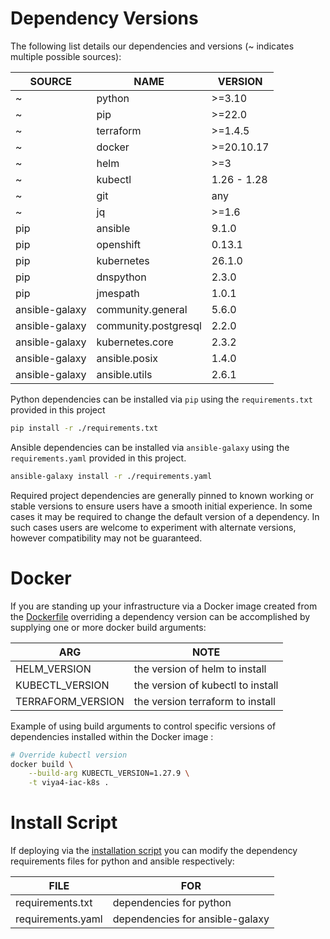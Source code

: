 # Dependency Versions

The following list details our dependencies and versions (~ indicates multiple possible sources):

| SOURCE         | NAME                 | VERSION     |
|----------------|----------------------|-------------|
| ~              | python               | >=3.10      |
| ~              | pip                  | >=22.0      |
| ~              | terraform            | >=1.4.5     |
| ~              | docker               | >=20.10.17  |
| ~              | helm                 | >=3         |
| ~              | kubectl              | 1.26 - 1.28 |
| ~              | git                  | any         |
| ~              | jq                   | >=1.6       |
| pip            | ansible              | 9.1.0       |
| pip            | openshift            | 0.13.1      |
| pip            | kubernetes           | 26.1.0      |
| pip            | dnspython            | 2.3.0       |
| pip            | jmespath             | 1.0.1       |
| ansible-galaxy | community.general    | 5.6.0       |
| ansible-galaxy | community.postgresql | 2.2.0       |
| ansible-galaxy | kubernetes.core      | 2.3.2       |
| ansible-galaxy | ansible.posix        | 1.4.0       |
| ansible-galaxy | ansible.utils        | 2.6.1       |

Python dependencies can be installed via `pip` using the `requirements.txt` provided in this project

```bash
pip install -r ./requirements.txt 

```
Ansible dependencies can be installed via `ansible-galaxy` using the `requirements.yaml` provided in this project.

```bash
ansible-galaxy install -r ./requirements.yaml
```

Required project dependencies are generally pinned to known working or stable versions to ensure users have a smooth initial experience. In some cases it may be required to change the default version of a dependency. In such cases users are welcome to experiment with alternate versions, however compatibility may not be guaranteed.

# Docker

If you are standing up your infrastructure via a Docker image created from the [Dockerfile](../../Dockerfile) overriding a dependency version can be accomplished by supplying one or more docker build arguments:

| ARG               | NOTE                              |
|-------------------|-----------------------------------|
| HELM_VERSION      | the version of helm to install    |
| KUBECTL_VERSION   | the version of kubectl to install |
| TERRAFORM_VERSION | the version terraform to install  |

Example of using build arguments to control specific versions of dependencies installed within the Docker image :
```bash
# Override kubectl version
docker build \
	--build-arg KUBECTL_VERSION=1.27.9 \
	-t viya4-iac-k8s .
```

# Install Script

If deploying via the [installation script](./ScriptUsage.md) you can modify the dependency requirements files for python and ansible respectively:

| FILE              | FOR                             |
|-------------------|---------------------------------|
| requirements.txt  | dependencies for python         |
| requirements.yaml | dependencies for ansible-galaxy |

